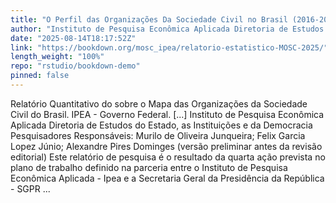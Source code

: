 ```yaml
---
title: "O Perfil das Organizações Da Sociedade Civil no Brasil (2016-2025)"
author: "Instituto de Pesquisa Econômica Aplicada Diretoria de Estudos do Estado, as Instituições e da Democracia Pesquisadores Responsáveis: Murilo de Oliveira Junqueira; Felix Garcia Lopez Júnio; Alexandre Pires Dominges (versão preliminar antes da revisão editorial)"
date: "2025-08-14T18:17:52Z"
link: "https://bookdown.org/mosc_ipea/relatorio-estatistico-MOSC-2025/"
length_weight: "100%"
repo: "rstudio/bookdown-demo"
pinned: false
---
```


Relatório Quantitativo do sobre o Mapa das Organizações da Sociedade Civil do Brasil. IPEA - Governo Federal. [...] Instituto de Pesquisa Econômica Aplicada Diretoria de Estudos do Estado, as Instituições e da Democracia Pesquisadores Responsáveis: Murilo de Oliveira Junqueira; Felix Garcia Lopez Júnio; Alexandre Pires Dominges (versão preliminar antes da revisão editorial) Este relatório de pesquisa é o resultado da quarta ação prevista no plano de trabalho definido na parceria entre o Instituto de Pesquisa Econômica Aplicada - Ipea e a Secretaria Geral da Presidência da República - SGPR ...
